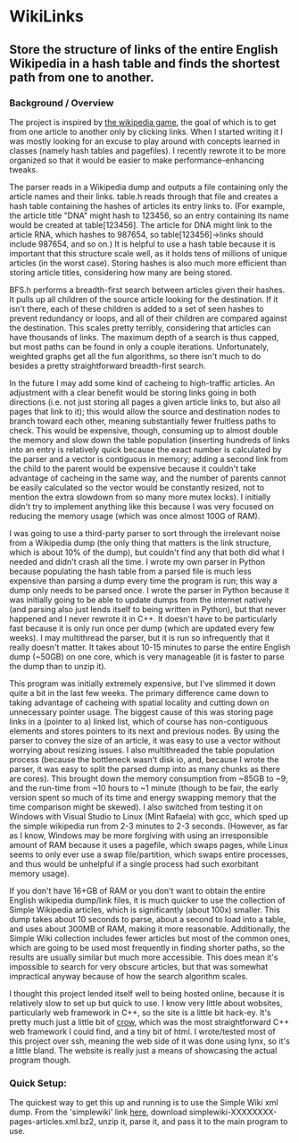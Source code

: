 # WikiLinks
## Store the structure of links of the entire English Wikipedia in a hash table and finds the shortest path from one to another.

### Background / Overview
The project is inspired by [the wikipedia game](https://en.wikipedia.org/wiki/Wikipedia:Wiki_Game), the goal of which is to get from one article to another only by clicking links. When I started writing it I was mostly looking for an excuse to play around with concepts learned in classes (namely hash tables and pagefiles). I recently rewrote it to be more organized so that it would be easier to make performance-enhancing tweaks.

The parser reads in a Wikipedia dump and outputs a file containing only the article names and their links. table.h reads through that file and creates a hash table containing the hashes of articles its entry links to. (For example, the article title "DNA" might hash to 123456, so an entry containing its name would be created at table[123456]. The article for DNA might link to the article RNA, which hashes to 987654, so table[123456]->links should include 987654, and so on.) It is helpful to use a hash table because it is important that this structure scale well, as it holds tens of millions of unique articles (in the worst case). Storing hashes is also much more efficient than storing article titles, considering how many are being stored.

BFS.h performs a breadth-first search between articles given their hashes. It pulls up all children of the source article looking for the destination. If it isn't there, each of these children is added to a set of seen hashes to prevent redundancy or loops, and all of their children are compared against the destination. This scales pretty terribly, considering that articles can have thousands of links. The maximum depth of a search is thus capped, but most paths can be found in only a couple iterations. Unfortunately, weighted graphs get all the fun algorithms, so there isn't much to do besides a pretty straightforward breadth-first search. 

In the future I may add some kind of cacheing to high-traffic articles. An adjustment with a clear benefit would be storing links going in both directions (i.e. not just storing all pages a given article links to, but also all pages that link to it); this would allow the source and destination nodes to branch toward each other, meaning substantially fewer fruitless paths to check. This would be expensive, though, consuming up to almost double the memory and slow down the table population (inserting hundreds of links into an entry is relatively quick because the exact number is calculated by the parser and a vector is contiguous in memory; adding a second link from the child to the parent would be expensive because it couldn't take advantage of cacheing in the same way, and the number of parents cannot be easily calculated so the vector would be constantly resized, not to mention the extra slowdown from so many more mutex locks). I initially didn't try to implement anything like this because I was very focused on reducing the memory usage (which was once almost 100G of RAM).

I was going to use a third-party parser to sort through the irrelevant noise from a Wikipedia dump (the only thing that matters is the link structure, which is about 10% of the dump),  but couldn't find any that both did what I needed and didn't crash all the time. I wrote my own parser in Python because populating the hash table from a parsed file is much less expensive than parsing a dump every time the program is run; this way a dump only needs to be parsed once. I wrote the parser in Python because it was initially going to be able to update dumps from the internet natively (and parsing also just lends itself to being written in Python), but that never happened and I never rewrote it in C++. It doesn't have to be particularly fast because it is only run once per dump (which are updated every few weeks). I may multithread the parser, but it is run so infrequently that it really doesn't matter. It takes about 10-15 minutes to parse the entire English dump (~50GB) on one core, which is very manageable (it is faster to parse the dump than to unzip it).

This program was initially extremely expensive, but I've slimmed it down quite a bit in the last few weeks. The primary difference came down to taking advantage of cacheing with spatial locality and cutting down on unnecessary pointer usage. The biggest cause of this was storing page links in a (pointer to a) linked list, which of course has non-contiguous elements and stores pointers to its next and previous nodes. By using the parser to convey the size of an article, it was easy to use a vector without worrying about resizing issues. I also multithreaded the table population process (because the bottleneck wasn't disk io, and, because I wrote the parser, it was easy to split the parsed dump into as many chunks as there are cores). This brought down the memory consumption from ~85GB to ~9, and the run-time from ~10 hours to ~1 minute (though to be fair, the early version spent so much of its time and energy swapping memory that the time comparison might be skewed). I also switched from testing it on Windows with Visual Studio to Linux (Mint Rafaela) with gcc, which sped up the simple wikipedia run from 2-3 minutes to 2-3 seconds. (However, as far as I know, Windows may be more forgiving with using an irresponsible amount of RAM because it uses a pagefile, which swaps pages, while Linux seems to only ever use a swap file/partition, which swaps entire processes, and thus would be unhelpful if a single process had such exorbitant memory usage).

If you don't have 16+GB of RAM or you don't want to obtain the entire English wikipedia dump/link files, it is much quicker to use the collection of Simple Wikipedia articles, which is significantly (about 100x) smaller. This dump takes about 10 seconds to parse, about a second to load into a table, and uses about 300MB of RAM, making it more reasonable. Additionally, the Simple Wiki collection includes fewer articles but most of the common ones, which are going to be used most frequently in finding shorter paths, so the results are usually similar but much more accessible. This does mean it's impossible to search for very obscure articles, but that was somewhat impractical anyway because of how the search algorithm scales.

I thought this project lended itself well to being hosted online, because it is relatively slow to set up but quick to use. I know very little about wobsites, particularly web framework in C++, so the site is a little bit hack-ey. It's pretty much just a little bit of [crow](https://github.com/ipkn/crow), which was the most straightforward C++ web framework I could find, and a tiny bit of html. I wrote/tested most of this project over ssh, meaning the web side of it was done using lynx, so it's a little bland. The website is really just a means of showcasing the actual program though.

### Quick Setup: 
The quickest way to get this up and running is to use the Simple Wiki xml dump. From the 'simplewiki' link [here](https://dumps.wikimedia.org/backup-index.html), download simplewiki-XXXXXXXX-pages-articles.xml.bz2, unzip it, parse it, and pass it to the main program to use.
